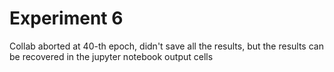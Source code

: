 # Experiment 6
Collab aborted at 40-th epoch, didn't save all the results, but the results can be recovered in the jupyter notebook output cells
